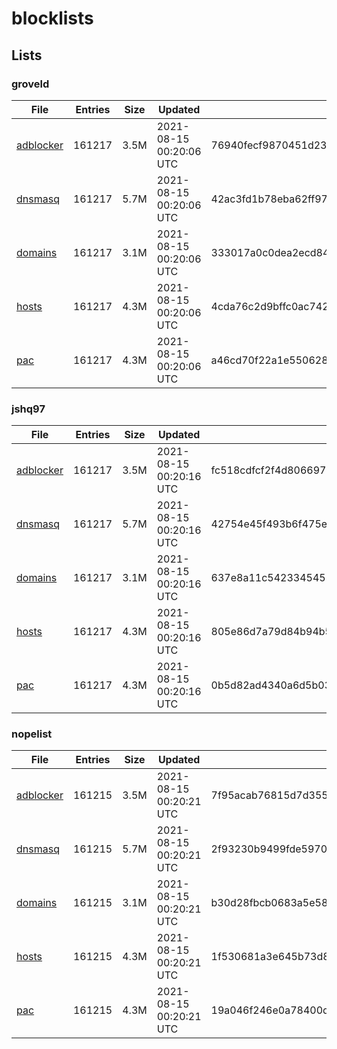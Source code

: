 # blocklists

## Lists

### groveld

|File|Entries|Size|Updated|Hash|
|-|-|-|-|-|
|[adblocker](https://raw.githubusercontent.com/groveld/blocklists/lists/groveld/adblocker.txt)|161217|3.5M|2021-08-15 00:20:06 UTC|76940fecf9870451d23f680515a51793eaff45c7a946a4e88b48112e9be92b06|
|[dnsmasq](https://raw.githubusercontent.com/groveld/blocklists/lists/groveld/dnsmasq.txt)|161217|5.7M|2021-08-15 00:20:06 UTC|42ac3fd1b78eba62ff976e843e2f7cf0b9f9d7048d3477d7699bfa1cf02dd1dd|
|[domains](https://raw.githubusercontent.com/groveld/blocklists/lists/groveld/domains.txt)|161217|3.1M|2021-08-15 00:20:06 UTC|333017a0c0dea2ecd840762429a12398b6b7223376f4664f50fdbc630bec0484|
|[hosts](https://raw.githubusercontent.com/groveld/blocklists/lists/groveld/hosts.txt)|161217|4.3M|2021-08-15 00:20:06 UTC|4cda76c2d9bffc0ac742001101128170b8ea81856a40f2ec19ebc90661b0558e|
|[pac](https://raw.githubusercontent.com/groveld/blocklists/lists/groveld/pac.txt)|161217|4.3M|2021-08-15 00:20:06 UTC|a46cd70f22a1e550628baf4e7f526d106310d73d09ac8817905fa83766404927|

### jshq97

|File|Entries|Size|Updated|Hash|
|-|-|-|-|-|
|[adblocker](https://raw.githubusercontent.com/groveld/blocklists/lists/jshq97/adblocker.txt)|161217|3.5M|2021-08-15 00:20:16 UTC|fc518cdfcf2f4d80669734e7763447a332501b7d566aead6320a29ea5025bf79|
|[dnsmasq](https://raw.githubusercontent.com/groveld/blocklists/lists/jshq97/dnsmasq.txt)|161217|5.7M|2021-08-15 00:20:16 UTC|42754e45f493b6f475e6fd5b96c1c094049c88bd3b38b58397511b9f003665d3|
|[domains](https://raw.githubusercontent.com/groveld/blocklists/lists/jshq97/domains.txt)|161217|3.1M|2021-08-15 00:20:16 UTC|637e8a11c5423345451a2f52d875309a6b611f2057525e8452b2716313299e0a|
|[hosts](https://raw.githubusercontent.com/groveld/blocklists/lists/jshq97/hosts.txt)|161217|4.3M|2021-08-15 00:20:16 UTC|805e86d7a79d84b94b5d1decfe77ddab77b7b5b8b975f1e8b616512a4542467e|
|[pac](https://raw.githubusercontent.com/groveld/blocklists/lists/jshq97/pac.txt)|161217|4.3M|2021-08-15 00:20:16 UTC|0b5d82ad4340a6d5b032027343345dff386e0dbe158f625c40b222f1e7fc5beb|

### nopelist

|File|Entries|Size|Updated|Hash|
|-|-|-|-|-|
|[adblocker](https://raw.githubusercontent.com/groveld/blocklists/lists/nopelist/adblocker.txt)|161215|3.5M|2021-08-15 00:20:21 UTC|7f95acab76815d7d3556a4c990d487ef68f51a81c80eca87c786aaf07c9a1b8a|
|[dnsmasq](https://raw.githubusercontent.com/groveld/blocklists/lists/nopelist/dnsmasq.txt)|161215|5.7M|2021-08-15 00:20:21 UTC|2f93230b9499fde59709c9739fd2b3e931a7958eb935fd1ad548efab3490e2cd|
|[domains](https://raw.githubusercontent.com/groveld/blocklists/lists/nopelist/domains.txt)|161215|3.1M|2021-08-15 00:20:21 UTC|b30d28fbcb0683a5e58a337d9aada25e1dba7b3d4d1f48a458540378b22e1bbe|
|[hosts](https://raw.githubusercontent.com/groveld/blocklists/lists/nopelist/hosts.txt)|161215|4.3M|2021-08-15 00:20:21 UTC|1f530681a3e645b73d8fd2fe2843e82e4a0081b9c797f4fb8732982ae346f3aa|
|[pac](https://raw.githubusercontent.com/groveld/blocklists/lists/nopelist/pac.txt)|161215|4.3M|2021-08-15 00:20:21 UTC|19a046f246e0a78400d9540c1312dfac9417d19632dc9bb2b32c1bb2ce56cf98|

